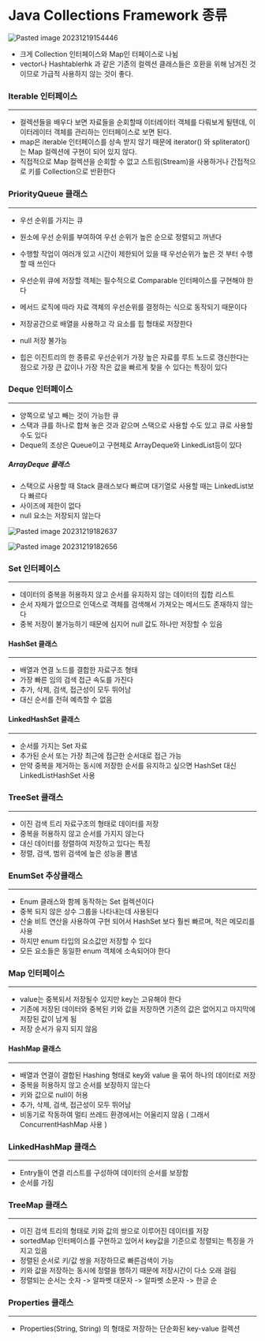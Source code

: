 # Java Collections Framework 종류


![Pasted image 20231219154446](https://github.com/hyeonjaez/Cs-study/assets/50399586/b201550a-7908-49a8-9bb0-d30caa9bb853)


- 크게 Collection 인터페이스와 Map인 터페이스로 나뉨
- vector나 Hashtablerhk 과 같은 기존의 컬렉션 클래스들은 호환을 위해 남겨진 것이므로 가급적 사용하지 않는 것이 좋다.



### Iterable 인터페이스
---

- 컬렉션들을 배우다 보면 자료들을 순회할때 이터레이터 객체를 다뤄보게 될텐데, 이 이터레이터 객체를 관리하는 인터페이스로 보면 된다.
- map은 iterable 인터페이스를 상속 받지 않기 때문에 iterator() 와 spliterator() 는 Map 컬렉션에 구현이 되어 있지 않다.
- 직접적으로 Map 컬렉션을 순회할 수 없고 스트림(Stream)을 사용하거나 간접적으로 키를 Collection으로 반환한다



### PriorityQueue 클래스
---

- 우선 순위를 가지는 큐
- 원소에 우선 순위를 부여하여 우선 순위가 높은 순으로 정렬되고 꺼낸다
- 수행할 작업이 여러개 있고 시간이 제한되어 있을 때 우선순위가 높은 것 부터 수행할 때 쓰인다
- 우선순위 큐에 저장할 객체는 필수적으로 Comparable 인터페이스를 구현해야 한다
- 메서드 로직에 따라 자료 객체의 우선순위를 결정하는 식으로 동작되기 때문이다
- 저장공간으로 배열을 사용하고 각 요소를 힙 형태로 저장한다
- null 저장 불가능 

- 힙은 이진트리의 한 종류로 우선순위가 가장 높은 자료를 루트 노드로 갱신한다는 점으로 가장 큰 값이나 가장 작은 값을 빠르게 찾을 수 있다는 특징이 있다




### Deque 인터페이스
---

- 양쪽으로 넣고 빼는 것이 가능한 큐
- 스택과 큐를 하나로 합쳐 놓은 것과 같으며 스택으로 사용할 수도 있고 큐로 사용할 수도 있다
- Deque의 조상은 Queue이고 구현체로 ArrayDeque와 LinkedList등이 있다


##### ArrayDeque 클래스

- 스택으로 사용할 때 Stack 클래스보다 빠르며 대기열로 사용할 때는 LinkedList보다 빠르다 
- 사이즈에 제한이 없다
- null 요소는 저장되지 않는다

![Pasted image 20231219182637](https://github.com/hyeonjaez/Cs-study/assets/50399586/ee32f3af-94d0-4c8b-ba73-24be96b5d3d6)



![Pasted image 20231219182656](https://github.com/hyeonjaez/Cs-study/assets/50399586/76f80fa4-efcd-4dcf-81cf-0d7eb15af96c)





### Set 인터페이스
---

- 데이터의 중복을 허용하지 않고 순서를 유지하지 않는 데이터의 집합 리스트
- 순서 자체가 없으므로 인덱스로 객체를 검색해서 가져오는 메서드도 존재하지 않는다
- 중복 저장이 불가능하기 때문에 심지어 null 값도 하나만 저장할 수 있음



#### HashSet 클래스
---

- 배열과 연결 노드를 결합한 자료구조 형태
- 가장 빠른 임의 검색 접근 속도를 가진다
- 추가, 삭제, 검색, 접근성이 모두 뛰어남
- 대신 순서를 전혀 예측할 수 없음



#### LinkedHashSet 클래스
---

- 순서를 가지는 Set 자료
- 추가된 순서 또는 가장 최근에 접근한 순서대로 접근 가능
- 만약 중복을 제거하는 동시에 저장한 순서를 유지하고 싶으면 HashSet 대신 LinkedListHashSet 사용


### TreeSet 클래스
---

- 이진 검색 트리 자료구조의 형태로 데이터를 저장
- 중복을 허용하지 않고 순서를 가지지 않는다
- 대신 데이터를 정렬하여 저장하고 있다는 특징
- 정렬, 검색, 범위 검색에 높은 성능을 뽐냄


### EnumSet 추상클래스
---

- Enum 클래스와 함께 동작하는 Set 컬렉션이다
- 중복 되지 않은 상수 그룹을 나타내는데 사용된다
- 산술 비트 연산을 사용하여 구현 되어서 HashSet 보다 훨씬 빠르며, 적은 메모리를 사용
- 하지만 enum 타입의 요소값만 저장할 수 있다
- 모든 요소들은 동일한 enum 객체에 소속되어야 한다




### Map 인터페이스
---

- value는 중복되서 저장될수 있지만 key는 고유해야 한다
- 기존에 저장된 데이터와 중복된 키와 값을 저장하면 기존의 값은 없어지고 마지막에 저장된 값이 남게 됨
- 저장 순서가 유지 되지 않음


#### HashMap 클래스
---

- 배열과 연결이 결합된 Hashing 형태로 key와 value 을 묶어 하나의 데이터로 저장
- 중복을 허용하지 않고 순서를 보장하지 않는다
- 키와 값으로 null이 허용
- 추가, 삭제, 검색, 접근성이 모두 뛰어남
- 비동기로 작동하여 멀티 쓰레드 환경에서는 어울리지 않음 ( 그래서 ConcurrentHashMap 사용 )


### LinkedHashMap 클래스
---

- Entry들이 연결 리스트를 구성하여 데이터의 순서를 보장함
- 순서를 가짐


### TreeMap 클래스
---

- 이진 검색 트리의 형태로 키와 값의 쌍으로 이루어진 데이터를 저장
- sortedMap 인터페이스를 구현하고 있어서 key값을 기준으로 정렬되는 특징을 가지고 있음
- 정렬된 순서로 키/값 쌍을 저장하므로 빠른검색이 가능
- 키와 값을 저장하는 동시에 정렬을 행하기 때문에 저장시간이 다소 오래 걸림
- 정렬되는 순서는 숫자 -> 알파벳 대문자 -> 알파벳 소문자 -> 한글 순



### Properties 클래스
---

- Properties(String, String) 의 형태로 저장하는 단순화된 key-value 컬렉션
